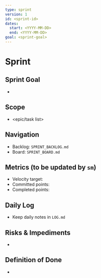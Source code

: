 ```yaml
---
type: sprint
version: 1
id: <sprint-id>
dates:
  start: <YYYY-MM-DD>
  end: <YYYY-MM-DD>
goal: <sprint-goal>
---
```


# Sprint <sprint-id>

## Sprint Goal
- <goal>

## Scope
- <epic/task list>

## Navigation
- Backlog: `SPRINT_BACKLOG.md`
- Board: `SPRINT_BOARD.md`

## Metrics (to be updated by `sm`)
- Velocity target: <points>
- Committed points: <points>
- Completed points: <points>

## Daily Log
- Keep daily notes in `LOG.md`

## Risks & Impediments
- <risk>

## Definition of Done
- <criteria>


